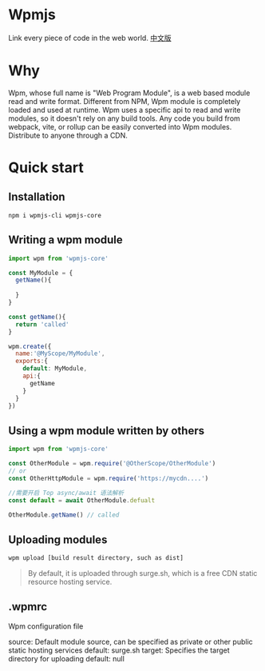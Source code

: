 
# Wpmjs 

Link every piece of code in the web world. [中文版](./README.md)

# Why

Wpm, whose full name is "Web Program Module", is a web based module read and write format. Different from NPM, Wpm module is completely loaded and used at runtime. Wpm uses a specific api to read and write modules, so it doesn't rely on any build tools. Any code you build from webpack, vite, or rollup can be easily converted into Wpm modules. Distribute to anyone through a CDN.

# Quick start

## Installation
```
npm i wpmjs-cli wpmjs-core
```

## Writing a wpm module

```js
import wpm from 'wpmjs-core'

const MyModule = {
  getName(){
    
  }
}

const getName(){
  return 'called'
}

wpm.create({
  name:'@MyScope/MyModule',
  exports:{
    default: MyModule,
    api:{
      getName
    }
  }
})

```


## Using a wpm module written by others
```js
import wpm from 'wpmjs-core'

const OtherModule = wpm.require('@OtherScope/OtherModule')
// or
const OtherHttpModule = wpm.require('https://mycdn....')

//需要开启 Top async/await 语法解析
const default = await OtherModule.defualt

OtherModule.getName() // called
```
## Uploading modules


```bash
wpm upload [build result directory, such as dist]
```

> By default, it is uploaded through surge.sh, which is a free CDN static resource hosting service.



## .wpmrc

Wpm configuration file

source: Default module source, can be specified as private or other public static hosting services default: surge.sh
target: Specifies the target directory for uploading default: null

